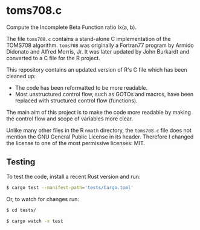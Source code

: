 # toms708.c

Compute the Incomplete Beta Function ratio Ix(a, b).

The file `toms708.c` contains a stand-alone C implementation of the TOMS708 algorithm.
`toms708` was originally a Fortran77 program by Armido Didonato and Alfred Morris, Jr.
It was later updated by John Burkardt and converted to a C file for the R project.

This repository contains an updated version of R's C file which has been cleaned up:

- The code has been reformatted to be more readable.
- Most unstructured control flow, such as GOTOs and macros, have been replaced with structured control flow (functions).

The main aim of this project is to make the code more readable by making the control flow and scope of variables more clear.

Unlike many other files in the R `nmath` directory, the `toms708.c` file does not mention the GNU General Public License in its header.
Therefore I changed the license to one of the most permissive licenses: MIT.

## Testing

To test the code, install a recent Rust version and run:

```sh
$ cargo test --manifest-path='tests/Cargo.toml'
```

Or, to watch for changes run:

```sh
$ cd tests/

$ cargo watch -x test
```
